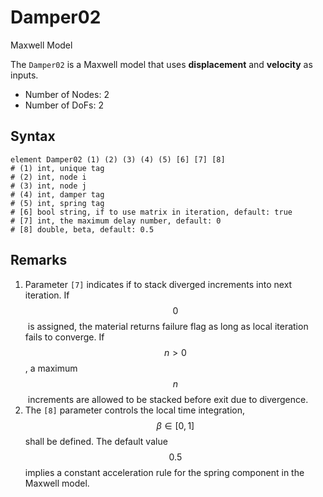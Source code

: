 # Damper02

Maxwell Model

The `Damper02` is a Maxwell model that uses **displacement** and **velocity** as inputs.

* Number of Nodes: 2
* Number of DoFs: 2

## Syntax

```
element Damper02 (1) (2) (3) (4) (5) [6] [7] [8]
# (1) int, unique tag
# (2) int, node i
# (3) int, node j
# (4) int, damper tag
# (5) int, spring tag
# [6] bool string, if to use matrix in iteration, default: true
# [7] int, the maximum delay number, default: 0
# [8] double, beta, default: 0.5
```

## Remarks

1. Parameter `[7]` indicates if to stack diverged increments into next iteration. If $$0$$ is assigned, the material returns failure flag as long as local iteration fails to converge. If $$n>0$$, a maximum $$n$$ increments are allowed to be stacked before exit due to divergence.
2. The `[8]` parameter controls the local time integration, $$\beta\in[0,1]$$ shall be defined. The default value $$0.5$$ implies a constant acceleration rule for the spring component in the Maxwell model.
